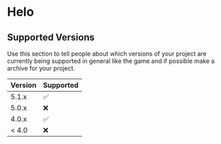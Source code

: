 # Helo

## Supported Versions

Use this section to tell people about which versions of your project are
currently being supported in general like the game and if possible make a archive for your project.

| Version | Supported          |
| ------- | ------------------ |
| 5.1.x   | :white_check_mark: |
| 5.0.x   | :x:                |
| 4.0.x   | :white_check_mark: |
| < 4.0   | :x:                |
